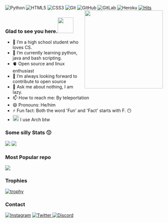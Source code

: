 ![Python](https://img.shields.io/badge/-Python-black?style=flat-square&logo=Python)
![HTML5](https://img.shields.io/badge/-HTML5-E34F26?style=flat-square&logo=html5&logoColor=white)
![CSS3](https://img.shields.io/badge/-CSS3-1572B6?style=flat-square&logo=css3)
![Git](https://img.shields.io/badge/-Git-black?style=flat-square&logo=git)
![GitHub](https://img.shields.io/badge/-GitHub-181717?style=flat-square&logo=github)
![GitLab](https://img.shields.io/badge/-GitLab-FCA121?style=flat-square&logo=gitlab)
![Heroku](https://img.shields.io/badge/-Heroku-430098?style=flat-square&logo=heroku)
[![Hits](https://hits.seeyoufarm.com/api/count/incr/badge.svg?url=https%3A%2F%2Fgithub.com%2FThe-Burning&count_bg=%2379C83D&title_bg=%23555555&icon=&icon_color=%23E7E7E7&title=viewers&edge_flat=false)](https://hits.seeyoufarm.com)
<img align='right' height='250' src= 'https://camo.githubusercontent.com/62da68eb62b1e5f175f7d1f0191dd89a653d7908feb22d37d4a0ab07365d6791/68747470733a2f2f6d656469612e67697068792e636f6d2f6d656469612f4d3967624264396e6244724f5475314d71782f67697068792e676966'>
<p>


  
### Glad to see you here.<img src="https://media.giphy.com/media/VgCDAzcKvsR6OM0uWg/giphy.gif" width="50">
- 🔭 I’m a high school student who loves CS.
- 🌱 I’m currently learning python, java and bash scripting. 
- 🫀 Open source and linux enthusiast 
- 👯 I’m always looking forward to contribute to open source
- 💬 Ask me about nothing, I am lazy.
- 📫 How to reach me: By teleportation
- 😄 Pronouns: He/him
- ⚡ Fun fact: Both the word 'Fun' and 'Fact' starts with F. 😶
- <img height='20' src='https://emojis.slackmojis.com/emojis/images/1486846971/1749/archlinux.png?1486846971'> I use Arch btw 
  

### Some silly Stats  😗
<img src='https://github-readme-stats.vercel.app/api?username=The-Burning&&show_icons=true&title_color=ffffff&icon_color=bb2acf&text_color=daf7dc&bg_color=151515'>
<img src='https://github-readme-stats.vercel.app/api/top-langs/?username=The-Burning&&show_icons=true&title_color=ffffff&icon_color=bb2acf&text_color=daf7dc&bg_color=151515'>

### Most Popular repo
  
<a href="https://github.com/" target="_blank"><img align="center" src="https://github-readme-stats.vercel.app/api/pin/?username=The-Burning&repo=blackeye-im&theme=gruvbox"></a>
### Trophies
[![trophy](https://github-profile-trophy.vercel.app/?username=The-Burning&theme=nord&column=7)](https://github.com/ryo-ma/github-profile-trophy)
  
### Contact
<p>
<p align="left">
    <a href="https://www.instagram.com/ankitraj_707/">
    <img alt="Instagram" src="https://img.shields.io/badge/Instagram%20-%23000000.svg?&style=for-the-badge&logo=Instagram&logoColor=white"/></a>
    <a href="https://twitter.com/Ankitraj7079">
    <img alt="Twitter" src="https://img.shields.io/badge/Twitter%20-%231DA1F2.svg?&style=for-the-badge&logo=Twitter&logoColor=white"</a>
    <a href="https://discord.com/channels/@me/798505744843538432">
    <img alt="Discord" src="https://img.shields.io/badge/Discord%20-%237289DA.svg?&style=for-the-badge&logo=discord&logoColor=white"/></a>
</p>  
